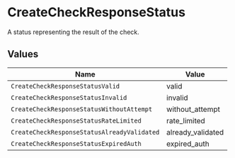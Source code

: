 # CreateCheckResponseStatus

A status representing the result of the check.


## Values

| Name                                        | Value                                       |
| ------------------------------------------- | ------------------------------------------- |
| `CreateCheckResponseStatusValid`            | valid                                       |
| `CreateCheckResponseStatusInvalid`          | invalid                                     |
| `CreateCheckResponseStatusWithoutAttempt`   | without_attempt                             |
| `CreateCheckResponseStatusRateLimited`      | rate_limited                                |
| `CreateCheckResponseStatusAlreadyValidated` | already_validated                           |
| `CreateCheckResponseStatusExpiredAuth`      | expired_auth                                |